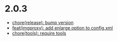 # 2.0.3
- [chore(release): bump version](https://github.com/nuonic-digital/NuonicPlatformThumbnailProcessorImgProxy/commit/d8cc8df)
- [feat(imgproxy): add enlarge option to config.xml](https://github.com/nuonic-digital/NuonicPlatformThumbnailProcessorImgProxy/commit/3492149)
- [chore(tools): require tools](https://github.com/nuonic-digital/NuonicPlatformThumbnailProcessorImgProxy/commit/e5c2a7b)
